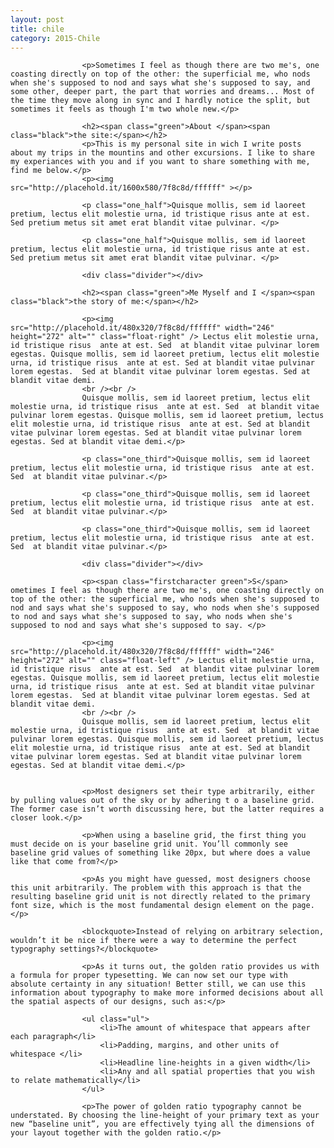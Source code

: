 ```yaml
---
layout: post
title: chile
category: 2015-Chile
---
```



				
					<p>Sometimes I feel as though there are two me's, one coasting directly on top of the other: the superficial me, who nods when she's supposed to nod and says what she's supposed to say, and some other, deeper part, the part that worries and dreams... Most of the time they move along in sync and I hardly notice the split, but sometimes it feels as though I'm two whole new.</p>

					<h2><span class="green">About </span><span class="black">the site:</span></h2>
					<p>This is my personal site in wich I write posts about my trips in the mountins and other excursions. I like to share my experiances with you and if you want to share something with me, find me below.</p>
					<p><img src="http://placehold.it/1600x580/7f8c8d/ffffff" ></p>

					<p class="one_half">Quisque mollis, sem id laoreet pretium, lectus elit molestie urna, id tristique risus ante at est. Sed pretium metus sit amet erat blandit vitae pulvinar. </p>	

					<p class="one_half">Quisque mollis, sem id laoreet pretium, lectus elit molestie urna, id tristique risus ante at est. Sed pretium metus sit amet erat blandit vitae pulvinar. </p>	
					
					<div class="divider"></div>

					<h2><span class="green">Me Myself and I </span><span class="black">the story of me:</span></h2>

					<p><img src="http://placehold.it/480x320/7f8c8d/ffffff" width="246" height="272" alt="" class="float-right" /> Lectus elit molestie urna, id tristique risus  ante at est. Sed  at blandit vitae pulvinar lorem egestas. Quisque mollis, sem id laoreet pretium, lectus elit molestie urna, id tristique risus  ante at est. Sed at blandit vitae pulvinar lorem egestas.  Sed at blandit vitae pulvinar lorem egestas. Sed at blandit vitae demi.
					<br /><br />
					Quisque mollis, sem id laoreet pretium, lectus elit molestie urna, id tristique risus  ante at est. Sed  at blandit vitae pulvinar lorem egestas. Quisque mollis, sem id laoreet pretium, lectus elit molestie urna, id tristique risus  ante at est. Sed at blandit vitae pulvinar lorem egestas. Sed at blandit vitae pulvinar lorem egestas. Sed at blandit vitae demi.</p>	

					<p class="one_third">Quisque mollis, sem id laoreet pretium, lectus elit molestie urna, id tristique risus  ante at est. Sed  at blandit vitae pulvinar.</p>	

					<p class="one_third">Quisque mollis, sem id laoreet pretium, lectus elit molestie urna, id tristique risus  ante at est. Sed  at blandit vitae pulvinar.</p>	

					<p class="one_third">Quisque mollis, sem id laoreet pretium, lectus elit molestie urna, id tristique risus  ante at est. Sed  at blandit vitae pulvinar.</p>

					<div class="divider"></div>

					<p><span class="firstcharacter green">S</span> ometimes I feel as though there are two me's, one coasting directly on top of the other: the superficial me, who nods when she's supposed to nod and says what she's supposed to say, who nods when she's supposed to nod and says what she's supposed to say, who nods when she's supposed to nod and says what she's supposed to say. </p>	

					<p><img src="http://placehold.it/480x320/7f8c8d/ffffff" width="246" height="272" alt="" class="float-left" /> Lectus elit molestie urna, id tristique risus  ante at est. Sed  at blandit vitae pulvinar lorem egestas. Quisque mollis, sem id laoreet pretium, lectus elit molestie urna, id tristique risus  ante at est. Sed at blandit vitae pulvinar lorem egestas.  Sed at blandit vitae pulvinar lorem egestas. Sed at blandit vitae demi.
					<br /><br />
					Quisque mollis, sem id laoreet pretium, lectus elit molestie urna, id tristique risus  ante at est. Sed  at blandit vitae pulvinar lorem egestas. Quisque mollis, sem id laoreet pretium, lectus elit molestie urna, id tristique risus  ante at est. Sed at blandit vitae pulvinar lorem egestas. Sed at blandit vitae pulvinar lorem egestas. Sed at blandit vitae demi.</p>	


					<p>Most designers set their type arbitrarily, either by pulling values out of the sky or by adhering t o a baseline grid. The former case isn’t worth discussing here, but the latter requires a closer look.</p>

					<p>When using a baseline grid, the first thing you must decide on is your baseline grid unit. You’ll commonly see baseline grid values of something like 20px, but where does a value like that come from?</p>

					<p>As you might have guessed, most designers choose this unit arbitrarily. The problem with this approach is that the resulting baseline grid unit is not directly related to the primary font size, which is the most fundamental design element on the page.</p>

					<blockquote>Instead of relying on arbitrary selection, wouldn’t it be nice if there were a way to determine the perfect typography settings?</blockquote>

					<p>As it turns out, the golden ratio provides us with a formula for proper typesetting. We can now set our type with absolute certainty in any situation! Better still, we can use this information about typography to make more informed decisions about all the spatial aspects of our designs, such as:</p>

					<ul class="ul">
						<li>The amount of whitespace that appears after each paragraph</li>
						<li>Padding, margins, and other units of whitespace </li>
						<li>Headline line-heights in a given width</li>
						<li>Any and all spatial properties that you wish to relate mathematically</li>
					</ul>

					<p>The power of golden ratio typography cannot be understated. By choosing the line-height of your primary text as your new “baseline unit”, you are effectively tying all the dimensions of your layout together with the golden ratio.</p>

				
				
			